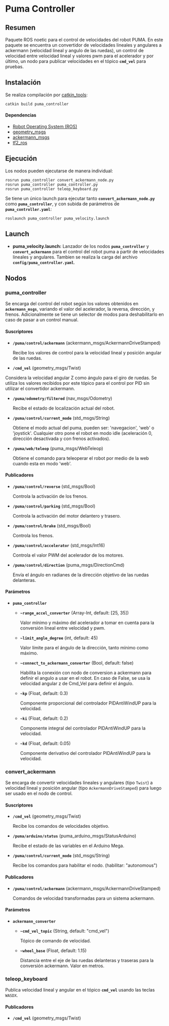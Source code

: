 # Puma Controller

## Resumen

Paquete ROS noetic para el control de velocidades del robot PUMA. En este paquete se encuentra un convertidor de velocidades lineales y angulares a ackermann (velocidad lineal y angulo de las ruedas), un control de velocidad entre velocidad lineal y valores pwm para el acelerador y por último, un nodo para publicar velocidades en el tópico **`cmd_vel`** para pruebas.

## Instalación

Se realiza compilación por [catkin_tools](https://catkin-tools.readthedocs.io/en/latest/):

    catkin build puma_controller

#### Dependencias

- [Robot Operating System (ROS)](http://wiki.ros.org)
- [geometry_msgs](http://wiki.ros.org/geometry_msgs)
- [ackermann_msgs](http://wiki.ros.org/ackermann_msgs)
- [tf2_ros](http://wiki.ros.org/tf2_ros)

## Ejecución

Los nodos pueden ejecutarse de manera individual:

    rosrun puma_controller convert_ackermann_node.py
    rosrun puma_controller puma_controller.py
    rosrun puma_controller teleop_keyboard.py

Se tiene un único launch para ejecutar tanto **`convert_ackermann_node.py`** como **`puma_controller`**, y con subida de parámetros de **`puma_controller.yaml`**:

    roslaunch puma_controller puma_velocity.launch

## Launch

- **puma_velocity.launch:** Lanzador de los nodos **`puma_controller`** y **`convert_ackermann`** para el control del robot puma a partir de velocidades lineales y angulares. Tambien se realiza la carga del archivo **`config/puma_controller.yaml`**.

## Nodos

### puma_controller

Se encarga del control del robot según los valores obtenidos en **`ackermann_msgs`**, variando el valor del acelerador, la reversa, dirección, y frenos. Adicionalmente se tiene un selector de modos para deshabilitarlo en caso de pasar a un control manual.

#### Suscriptores

- **`/puma/control/ackermann`** (ackermann_msgs/AckermannDriveStamped)

  Recibe los valores de control para la velocidad lineal y posición angular de las ruedas.

- **`/cmd_vel`** (geometry_msgs/Twist)

 Considera la velocidad angular Z como ángulo para el giro de ruedas. Se utiliza los valores recibidos por este tópico para el control por PID sin utilizar el convertidor ackermann.

- **`/puma/odometry/filtered`** (nav_msgs/Odometry)

  Recibe el estado de localización actual del robot.

- **`/puma/control/current_mode`** (std_msgs/String)

  Obtiene el modo actual del puma, pueden ser: 'navegacion', 'web' o 'joystick'. Cualquier otro pone el robot en modo idle (aceleración 0, dirección desactivada y con frenos activados).

- **`/puma/web/teleop`** (puma_msgs/WebTeleop)

  Obtiene el comando para teleoperar el robot por medio de la web cuando esta en modo 'web'.

#### Publicadores

- **`/puma/control/reverse`** (std_msgs/Bool)

  Controla la activación de los frenos.

- **`/puma/control/parking`** (std_msgs/Bool)

  Controla la activación del motor delantero y trasero.

- **`/puma/control/brake`** (std_msgs/Bool)

  Controla los frenos.

- **`/puma/control/accelerator`** (std_msgs/Int16)

  Controla el valor PWM del acelerador de los motores.

- **`/puma/control/direction`** (puma_msgs/DirectionCmd)

  Envía el ángulo en radianes de la dirección objetivo de las ruedas delanteras.


#### Parámetros

- **`puma_controller`**

  - **`~range_accel_converter`** (Array-Int, default: [25, 35])

    Valor mínimo y máximo del acelerador a tomar en cuenta para la conversión lineal entre velocidad y pwm.

  - **`~limit_angle_degree`** (int, default: 45)

    Valor límite para el ángulo de la dirección, tanto mínimo como máximo.

  - **`~connect_to_ackermann_converter`** (Bool, default: false)

    Habilita la conexión con nodo de conversion a ackermann para definir el angulo a usar en el robot. En caso de False, se usa la velocidad angular z de Cmd_Vel para definir el ángulo.

  - **`~kp`** (Float, default: 0.3)
  
    Componente proporcional del controlador PIDAntiWindUP para la velocidad.

  - **`~ki`** (Float, default: 0.2)
  
    Componente integral del controlador PIDAntiWindUP para la velocidad.
  
  - **`~kd`** (Float, default: 0.05)
  
    Componente derivativo del controlador PIDAntiWindUP para la velocidad.

### convert_ackermann

Se encarga de convertir velocidades lineales y angulares (tipo `Twist`) a velocidad lineal y posición angular (tipo `AckermannDriveStamped`) para luego ser usado en el nodo de control.

#### Suscriptores

- **`/cmd_vel`** (geometry_msgs/Twist)

  Recibe los comandos de velocidades objetivo.

- **`/puma/arduino/status`** (puma_arduino_msgs/StatusArduino)

  Recibe el estado de las variables en el Arduino Mega.

- **`/puma/control/current_mode`** (std_msgs/String)

  Recibe los comandos para habilitar el nodo. (habilitar: "autonomous")

#### Publicadores

- **`/puma/control/ackermann`** (ackermann_msgs/AckermannDriveStamped)

  Comandos de velocidad transformadas para un sistema ackermann.

#### Parámetros

- **`ackermann_converter`**

  - **`~cmd_vel_topic`** (String, default: "cmd_vel")

    Tópico de comando de velocidad.

  - **`~wheel_base`** (Float, default: 1.15)

    Distancia entre el eje de las ruedas delanteras y traseras para la conversión ackermann. Valor en metros.


### teleop_keyboard

Publica velocidad lineal y angular en el tópico **`cmd_vel`** usando las teclas `WASDX`.

#### Publicadores

- **`/cmd_vel`** (geometry_msgs/Twist)
